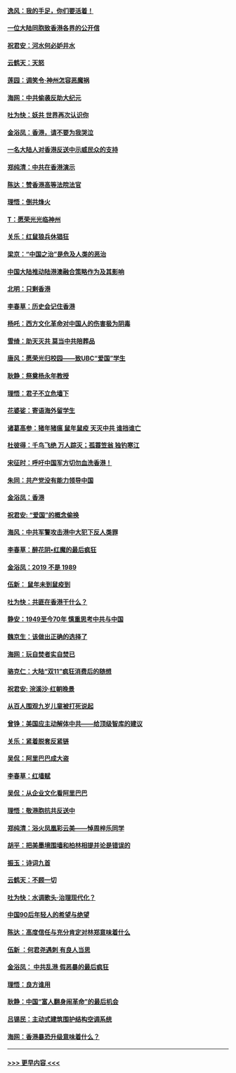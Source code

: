 #### [逸风：我的手足，你们要活着！](../pages/nsc993/n11676352.md?t=11241644) 
#### [一位大陆同胞致香港各界的公开信](../pages/nsc993/n11675761.md?t=11241644) 
#### [祝君安：河水何必妒井水](../pages/nsc993/n11675746.md?t=11241644) 
#### [云鹤天：天怒](../pages/nsc993/n11675718.md?t=11241644) 
#### [莲园：调笑令‧神州怎容恶魔祸](../pages/nsc993/n11675648.md?t=11241644) 
#### [海网：中共偷袭反助大纪元](../pages/nsc993/n11673515.md?t=11241644) 
#### [吐为快：妖共 世界再次认识你](../pages/nsc993/n11673506.md?t=11241644) 
#### [金浴凤：香港，请不要为我哭泣](../pages/nsc993/n11673248.md?t=11241644) 
#### [一名大陆人对香港反送中示威民众的支持](../pages/nsc993/n11672615.md?t=11241644) 
#### [郑纯清：中共在香港演示](../pages/nsc993/n11670539.md?t=11241644) 
#### [陈达：赞香港高等法院法官](../pages/nsc993/n11669542.md?t=11241644) 
#### [理悟：倒共烽火](../pages/nsc993/n11668844.md?t=11241644) 
#### [T：愿荣光光临神州](../pages/nsc993/n11668421.md?t=11241644) 
#### [关乐：红鼠狼兵休猖狂](../pages/nsc993/n11668378.md?t=11241644) 
#### [梁京：“中国之治”是危及人类的恶治](../pages/nsc993/n11668328.md?t=11241644) 
#### [中国大陆推动陆港澳融合策略作为及其影响](../pages/nsc993/n11668157.md?t=11241644) 
#### [北明：只剩香港](../pages/nsc993/n11668002.md?t=11241644) 
#### [李春草：历史会记住香港](../pages/nsc993/n11667927.md?t=11241644) 
#### [杨吒：西方文化革命对中国人的伤害极为阴毒](../pages/nsc993/n11664521.md?t=11241644) 
#### [雪绮：助天灭共 莫当中共陪葬品](../pages/nsc993/n11662650.md?t=11241644) 
#### [唐风：愿荣光归校园——致UBC“爱国”学生](../pages/nsc993/n11662194.md?t=11241644) 
#### [耿静：祭奠杨永年教授](../pages/nsc993/n11662514.md?t=11241644) 
#### [理悟：君子不立危墙下](../pages/nsc993/n11662172.md?t=11241644) 
#### [花婆娑：寄语海外留学生](../pages/nsc993/n11662121.md?t=11241644) 
#### [诸葛高参：猪年猪瘟 鼠年鼠疫 天灭中共 谁挡谁亡](../pages/nsc993/n11661980.md?t=11241644) 
#### [杜彼得：千鸟飞绝 万人踪灭；孤蓑笠翁 独钓寒江](../pages/nsc993/n11661170.md?t=11241644) 
#### [宋征时：呼吁中国军方切勿血洗香港！](../pages/nsc993/n11415318.md?t=11241644) 
#### [朱同：共产党没有能力领导中国](../pages/nsc993/n11660421.md?t=11241644) 
#### [金浴凤：香港](../pages/nsc993/n11660419.md?t=11241644) 
#### [祝君安: “爱国”的概念偷换](../pages/nsc993/n11659706.md?t=11241644) 
#### [海风：中共军警攻击港中大犯下反人类罪](../pages/nsc993/n11659632.md?t=11241644) 
#### [李春草：醉花阴•红魔的最后疯狂](../pages/nsc993/n11659287.md?t=11241644) 
#### [金浴凤：2019 不是 1989](../pages/nsc993/n11657663.md?t=11241644) 
#### [伍新： 鼠年未到鼠疫到](../pages/nsc993/n11655098.md?t=11241644) 
#### [吐为快：共匪在香港干什么？](../pages/nsc993/n11654891.md?t=11241644) 
#### [静安：1949至今70年 慎重思考中共与中国](../pages/nsc993/n11651244.md?t=11241644) 
#### [魏京生：该做出正确的选择了](../pages/nsc993/n11653084.md?t=11241644) 
#### [海网：玩自焚者实自焚已](../pages/nsc993/n11652423.md?t=11241644) 
#### [骆克仁：大陆“双11”疯狂消费后的随想](../pages/nsc993/n11652305.md?t=11241644) 
#### [祝君安: 浣溪沙·红朝晚景](../pages/nsc993/n11652258.md?t=11241644) 
#### [从百人围观九岁儿童被打死说起](../pages/nsc993/n11651030.md?t=11241644) 
#### [曾铮：美国应主动解体中共——给顶级智库的建议](../pages/nsc993/n11649888.md?t=11241644) 
#### [关乐：紧着脱套反紧链](../pages/nsc993/n11649069.md?t=11241644) 
#### [吴侃：阿里巴巴成大盗](../pages/nsc993/n11645523.md?t=11241644) 
#### [李春草：红墙赋](../pages/nsc993/n11646389.md?t=11241644) 
#### [吴侃：从企业文化看阿里巴巴](../pages/nsc993/n11645476.md?t=11241644) 
#### [理悟：敬港胞抗共反送中](../pages/nsc993/n11645466.md?t=11241644) 
#### [郑纯清：浴火凤凰彩云美——悼周梓乐同学](../pages/nsc993/n11645155.md?t=11241644) 
#### [胡平：把美墨境围墙和柏林相提并论是错误的](../pages/nsc993/n11645134.md?t=11241644) 
#### [振玉：诗词九首](../pages/nsc993/n11644081.md?t=11241644) 
#### [云鹤天：不顾一切](../pages/nsc993/n11643508.md?t=11241644) 
#### [吐为快：水调歌头·治理现代化？](../pages/nsc993/n11643485.md?t=11241644) 
#### [中国90后年轻人的希望与绝望](../pages/nsc993/n11642317.md?t=11241644) 
#### [陈达：高度信任与充分肯定对林郑意味着什么](../pages/nsc993/n11641441.md?t=11241644) 
#### [伍新 ：何君尧遇刺 有良人当思](../pages/nsc993/n11641503.md?t=11241644) 
#### [金浴凤： 中共乱港  假恶暴的最后疯狂](../pages/nsc993/n11641495.md?t=11241644) 
#### [理悟：良方谁用](../pages/nsc993/n11641463.md?t=11241644) 
#### [耿静：中国“富人翻身闹革命”的最后机会](../pages/nsc993/n11640655.md?t=11241644) 
#### [吕锡民：主动式建筑围护结构空调系统](../pages/nsc993/n11640168.md?t=11241644) 
#### [海网：香港暴恐升级意味着什么？](../pages/nsc993/n11635904.md?t=11241644) 

----
#### [ >>> 更早内容 <<< ](../indexes/nsc993-earlier.md)
